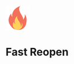![Fast Reopen](https://raw.githubusercontent.com/vipiny35/fast-reopen/master/src/logo64.png?raw=true "Fast Reopen")
# Fast Reopen
